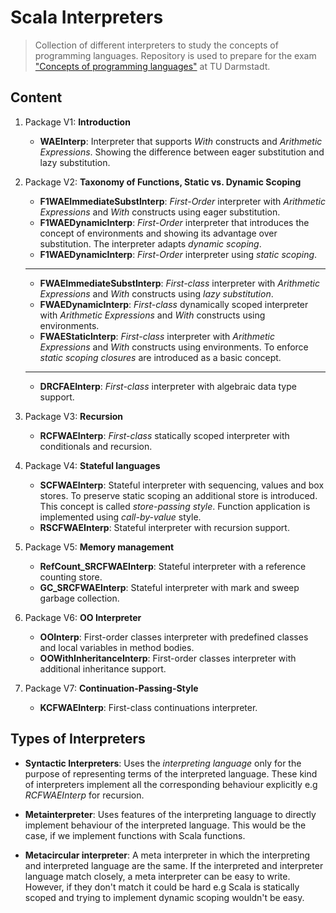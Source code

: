 # Scala Interpreters
> Collection of different interpreters to study the concepts of programming languages. Repository is used to 
prepare for the exam ["Concepts of programming languages"](http://www.stg.tu-darmstadt.de/teaching/courses/ss_2015/ss_2015_copl/organizational/organization.en.jsp) 
at TU Darmstadt.

## Content

 1. Package V1: **Introduction**
    * **WAEInterp**: Interpreter that supports *With* constructs and *Arithmetic Expressions*. Showing the 
    difference between eager substitution and lazy substitution. 
      
 2. Package V2: **Taxonomy of Functions, Static vs. Dynamic Scoping**
    * **F1WAEImmediateSubstInterp**: *First-Order* interpreter with *Arithmetic Expressions* and *With* constructs using eager substitution.
    * **F1WAEDynamicInterp**: *First-Order* interpreter that introduces the concept of environments and showing its advantage 
    over substitution. The interpreter adapts *dynamic scoping*.
    * **F1WAEDynamicInterp**: *First-Order* interpreter using *static scoping*.
    
    ----------------------------
    
    * **FWAEImmediateSubstInterp**: *First-class* interpreter with *Arithmetic Expressions* and *With* constructs using *lazy substitution*.
    * **FWAEDynamicInterp**: *First-class* dynamically scoped interpreter with *Arithmetic Expressions* and *With* constructs using environments.
    * **FWAEStaticInterp**: *First-class* interpreter with *Arithmetic Expressions* and *With* constructs using environments. To enforce 
    *static scoping* *closures* are introduced as a basic concept. 
    
    -----------------------------
    
    * **DRCFAEInterp**: *First-class* interpreter with algebraic data type support.
    
 3. Package V3: **Recursion**
    * **RCFWAEInterp**: *First-class* statically scoped interpreter with conditionals and recursion.
     
 4. Package V4: **Stateful languages**
    * **SCFWAEInterp**: Stateful interpreter with sequencing, values and box stores. To preserve static scoping an additional store is introduced. 
    This concept is called *store-passing style*. Function application is implemented using *call-by-value* style. 
    * **RSCFWAEInterp**: Stateful interpreter with recursion support.
    
 5. Package V5: **Memory management**
    * **RefCount_SRCFWAEInterp**: Stateful interpreter with a reference counting store.
    * **GC_SRCFWAEInterp**: Stateful interpreter with mark and sweep garbage collection.
 6. Package V6: **OO Interpreter**
    * **OOInterp**: First-order classes interpreter with predefined classes and local variables in method bodies.
    * **OOWithInheritanceInterp**: First-order classes interpreter with additional inheritance support. 
 7. Package V7: **Continuation-Passing-Style**
    * **KCFWAEInterp**: First-class continuations interpreter.
    
## Types of Interpreters

* **Syntactic Interpreters**: Uses the *interpreting language* only for the purpose of representing terms of the interpreted language.
    These kind of interpreters implement all the corresponding behaviour explicitly e.g *RCFWAEInterp* for recursion.
    
* **Metainterpreter**: Uses features of the interpreting language to directly implement behaviour of the interpreted language. This
    would be the case, if we implement functions with Scala functions. 
    
* **Metacircular interpreter**: A meta interpreter in which the interpreting and interpreted language are the same. If the interpreted and
    interpreter language match closely, a meta interpreter can be easy to write. However, if they don't match it could be hard e.g
    Scala is statically scoped and trying to implement dynamic scoping wouldn't be easy. 

